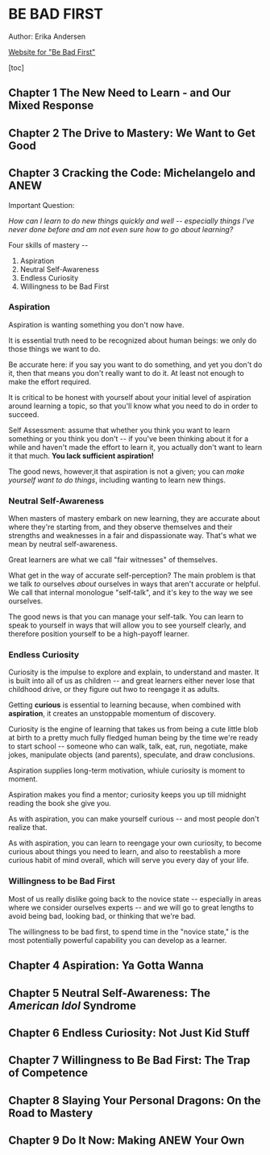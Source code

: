 # BE BAD FIRST

Author: Erika Andersen

[Website for "Be Bad First"](bebadfirst.com)

[toc]

## Chapter 1 The New Need to Learn - and Our Mixed Response

## Chapter 2 The Drive to Mastery: We Want to Get Good

## Chapter 3 Cracking the Code: Michelangelo and ANEW

Important Question:

_How can I learn to do new things quickly and well -- especially things I've never done before and am not even sure how to go about learning?_

Four skills of mastery --

1. Aspiration
2. Neutral Self-Awareness
3. Endless Curiosity
4. Willingness to be Bad First

### Aspiration

Aspiration is wanting something you don't now have.

It is essential truth need to be recognized about human beings: we only do those things we want to do.

Be accurate here: if you say you want to do something, and yet you don't do it, then that means you don't really want to do it. At least not enough to make the effort required.

It is critical to be honest with yourself about your initial level of aspiration around learning a topic, so that you'll know what you need to do in order to succeed.

Self Assessment: assume that whether you think you want to learn something or you think you don't -- if you've been thinking about it for a while and haven't made the effort to learn it, you actually don't want to learn it that much. __You lack sufficient aspiration!__

The good news, however,it that aspiration is not a given; you can _make yourself want to do things_, including wanting to learn new things.

### Neutral Self-Awareness

When masters of mastery embark on new learning, they are accurate about where they're starting from, and they observe themselves and their strengths and weaknesses in a fair and dispassionate way. That's what we mean by neutral self-awareness.

Great learners are what we call "fair witnesses" of themselves.

What get in the way of accurate self-perception? The main problem is that we talk _to_ ourselves _about_ ourselves in ways that aren't accurate or helpful. We call that internal monologue "self-talk", and it's key to the way we see ourselves.

The good news is that you can manage your self-talk. You can learn to speak to yourself in ways that will allow you to see yourself clearly, and therefore position yourself to be a high-payoff learner.

### Endless Curiosity

Curiosity is the impulse to explore and explain, to understand and master. It is built into all of us as children -- and great learners either never lose that childhood drive, or they figure out hwo to reengage it as adults.

Getting __curious__ is essential to learning because, when combined with __aspiration__, it creates an unstoppable momentum of discovery.

Curiosity is the engine of learning that takes us from being a cute little blob at birth to a pretty much fully fledged human being by the time we're ready to start school -- someone who can walk, talk, eat, run, negotiate, make jokes, manipulate objects (and parents), speculate, and draw conclusions.

Aspiration supplies long-term motivation, whiule curiosity is moment to moment.

Aspiration makes you find a mentor; curiosity keeps you up till midnight reading the book she give you.

As with aspiration, you can make yourself curious -- and most people don't realize that.

As with aspiration, you can learn to reengage your own curiosity, to become curious about things you need to learn, and also to reestablish a more curious habit of mind overall, which will serve you every day of your life.

### Willingness to be Bad First

Most of us really dislike going back to the novice state -- especially in areas where we consider ourselves experts -- and we will go to great lengths to avoid being bad, looking bad, or thinking that we're bad.

The willingness to be bad first, to spend time in the "novice state," is the most potentially powerful capability you can develop as a learner.

## Chapter 4 Aspiration: Ya Gotta Wanna

## Chapter 5 Neutral Self-Awareness: The _American Idol_ Syndrome

## Chapter 6 Endless Curiosity: Not Just Kid Stuff

## Chapter 7 Willingness to Be Bad First: The Trap of Competence

## Chapter 8 Slaying Your Personal Dragons: On the Road to Mastery

## Chapter 9 Do It Now: Making ANEW Your Own